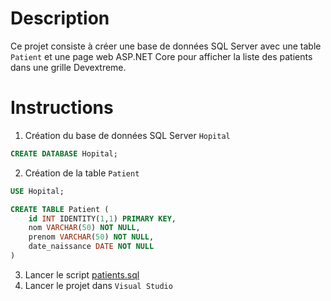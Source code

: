 # Description
Ce projet consiste à créer une base de données SQL Server avec une table `Patient` et une page web ASP.NET Core pour afficher la liste des patients dans une grille Devextreme.

# Instructions
1. Création du base de données SQL Server `Hopital`
```sql
CREATE DATABASE Hopital;
```
2. Création de la table `Patient`
```sql
USE Hopital;

CREATE TABLE Patient (
    id INT IDENTITY(1,1) PRIMARY KEY,
    nom VARCHAR(50) NOT NULL,
    prenom VARCHAR(50) NOT NULL,
    date_naissance DATE NOT NULL
)
```
3. Lancer le script [patients.sql](Utils/patients.sql)
4. Lancer le projet dans `Visual Studio`
